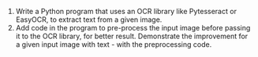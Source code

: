 1. Write a Python program that uses an OCR library like Pytesseract or EasyOCR, to extract text from a given image.
2. Add code in the program to pre-process the input image before passing it to the OCR library, for better result. Demonstrate the improvement for a given input image with text - with the preprocessing code.                                                                                                                          
